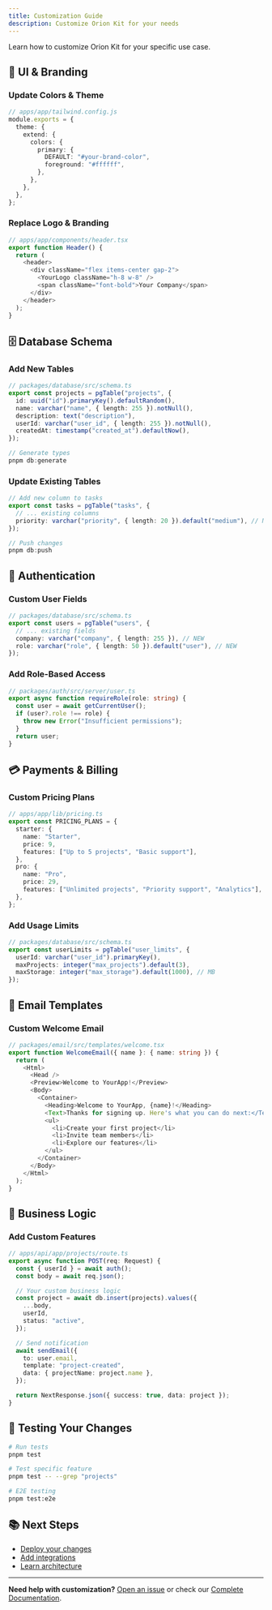 ```yaml
---
title: Customization Guide
description: Customize Orion Kit for your needs
---
```


Learn how to customize Orion Kit for your specific use case.

## 🎨 **UI & Branding**

### Update Colors & Theme

```typescript
// apps/app/tailwind.config.js
module.exports = {
  theme: {
    extend: {
      colors: {
        primary: {
          DEFAULT: "#your-brand-color",
          foreground: "#ffffff",
        },
      },
    },
  },
};
```

### Replace Logo & Branding

```typescript
// apps/app/components/header.tsx
export function Header() {
  return (
    <header>
      <div className="flex items-center gap-2">
        <YourLogo className="h-8 w-8" />
        <span className="font-bold">Your Company</span>
      </div>
    </header>
  );
}
```

## 🗄️ **Database Schema**

### Add New Tables

```typescript
// packages/database/src/schema.ts
export const projects = pgTable("projects", {
  id: uuid("id").primaryKey().defaultRandom(),
  name: varchar("name", { length: 255 }).notNull(),
  description: text("description"),
  userId: varchar("user_id", { length: 255 }).notNull(),
  createdAt: timestamp("created_at").defaultNow(),
});

// Generate types
pnpm db:generate
```

### Update Existing Tables

```typescript
// Add new column to tasks
export const tasks = pgTable("tasks", {
  // ... existing columns
  priority: varchar("priority", { length: 20 }).default("medium"), // NEW
});

// Push changes
pnpm db:push
```

## 🔐 **Authentication**

### Custom User Fields

```typescript
// packages/database/src/schema.ts
export const users = pgTable("users", {
  // ... existing fields
  company: varchar("company", { length: 255 }), // NEW
  role: varchar("role", { length: 50 }).default("user"), // NEW
});
```

### Add Role-Based Access

```typescript
// packages/auth/src/server/user.ts
export async function requireRole(role: string) {
  const user = await getCurrentUser();
  if (user?.role !== role) {
    throw new Error("Insufficient permissions");
  }
  return user;
}
```

## 💳 **Payments & Billing**

### Custom Pricing Plans

```typescript
// apps/app/lib/pricing.ts
export const PRICING_PLANS = {
  starter: {
    name: "Starter",
    price: 9,
    features: ["Up to 5 projects", "Basic support"],
  },
  pro: {
    name: "Pro",
    price: 29,
    features: ["Unlimited projects", "Priority support", "Analytics"],
  },
};
```

### Add Usage Limits

```typescript
// packages/database/src/schema.ts
export const userLimits = pgTable("user_limits", {
  userId: varchar("user_id").primaryKey(),
  maxProjects: integer("max_projects").default(3),
  maxStorage: integer("max_storage").default(1000), // MB
});
```

## 📧 **Email Templates**

### Custom Welcome Email

```typescript
// packages/email/src/templates/welcome.tsx
export function WelcomeEmail({ name }: { name: string }) {
  return (
    <Html>
      <Head />
      <Preview>Welcome to YourApp!</Preview>
      <Body>
        <Container>
          <Heading>Welcome to YourApp, {name}!</Heading>
          <Text>Thanks for signing up. Here's what you can do next:</Text>
          <ul>
            <li>Create your first project</li>
            <li>Invite team members</li>
            <li>Explore our features</li>
          </ul>
        </Container>
      </Body>
    </Html>
  );
}
```

## 🎯 **Business Logic**

### Add Custom Features

```typescript
// apps/api/app/projects/route.ts
export async function POST(req: Request) {
  const { userId } = await auth();
  const body = await req.json();

  // Your custom business logic
  const project = await db.insert(projects).values({
    ...body,
    userId,
    status: "active",
  });

  // Send notification
  await sendEmail({
    to: user.email,
    template: "project-created",
    data: { projectName: project.name },
  });

  return NextResponse.json({ success: true, data: project });
}
```

## 🧪 **Testing Your Changes**

```bash
# Run tests
pnpm test

# Test specific feature
pnpm test -- --grep "projects"

# E2E testing
pnpm test:e2e
```

## 📚 **Next Steps**

- [Deploy your changes](/getting-started/deployment)
- [Add integrations](/getting-started/integrations)
- [Learn architecture](/architecture/overview)

---

**Need help with customization?** [Open an issue](https://github.com/Mumma6/orion-kit/issues) or check our [Complete Documentation](/guide).
